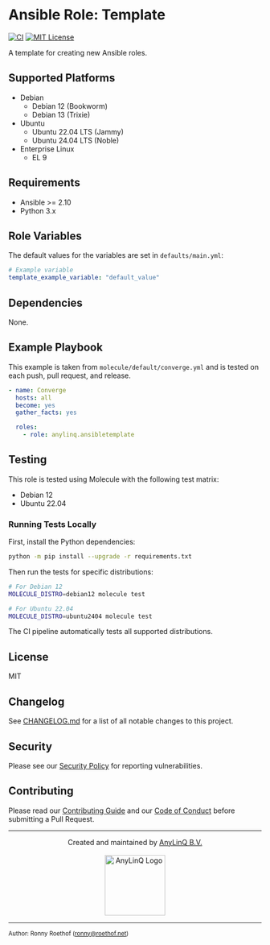 # Ansible Role: Template

[![CI](https://github.com/AnyLinQ-B-V/template-ansible-role/actions/workflows/ci.yml/badge.svg?branch=main)](https://github.com/AnyLinQ-B-V/template-ansible-role/actions/workflows/ci.yml)
[![MIT License](http://img.shields.io/badge/license-MIT-blue.svg?style=flat)](LICENSE)

A template for creating new Ansible roles.

## Supported Platforms

  - Debian
    - Debian 12 (Bookworm)
    - Debian 13 (Trixie)
  - Ubuntu
    - Ubuntu 22.04 LTS (Jammy)
    - Ubuntu 24.04 LTS (Noble)
  - Enterprise Linux
    - EL 9

## Requirements

  - Ansible >= 2.10
  - Python 3.x

## Role Variables

The default values for the variables are set in `defaults/main.yml`:
```yaml
# Example variable
template_example_variable: "default_value"
```

## Dependencies

None.

## Example Playbook

This example is taken from `molecule/default/converge.yml` and is tested on each push, pull request, and release.
```yaml
- name: Converge
  hosts: all
  become: yes
  gather_facts: yes

  roles:
    - role: anylinq.ansibletemplate
```

## Testing

This role is tested using Molecule with the following test matrix:
  - Debian 12
  - Ubuntu 22.04

### Running Tests Locally

First, install the Python dependencies:
```bash
python -m pip install --upgrade -r requirements.txt
```

Then run the tests for specific distributions:

```bash
# For Debian 12
MOLECULE_DISTRO=debian12 molecule test

# For Ubuntu 22.04
MOLECULE_DISTRO=ubuntu2404 molecule test
```

The CI pipeline automatically tests all supported distributions.

## License

MIT

## Changelog

See [CHANGELOG.md](https://github.com/AnyLinQ-B-V/template-ansible-role/blob/main/CHANGELOG.md) for a list of all notable changes to this project.

## Security

Please see our [Security Policy](https://github.com/AnyLinQ-B-V/template-ansible-role/blob/main/SECURITY.md) for reporting vulnerabilities.

## Contributing

Please read our [Contributing Guide](https://github.com/AnyLinQ-B-V/template-ansible-role/blob/main/CONTRIBUTING.md) and our [Code of Conduct](https://github.com/AnyLinQ-B-V/template-ansible-role/blob/main/CODE_OF_CONDUCT.md) before submitting a Pull Request.

---

<div align="center">
Created and maintained by <a href="https://www.anylinq.com">AnyLinQ B.V.</a><br/><br/>
<a href="https://www.anylinq.com"><img src="https://anylinq.com/hubfs/AnyLinQ%20transparant.png" width="120" alt="AnyLinQ Logo"/></a>
</div>

---

<sub>Author: Ronny Roethof (<a href="mailto:ronny@roethof.net">ronny@roethof.net</a>)</sub>
